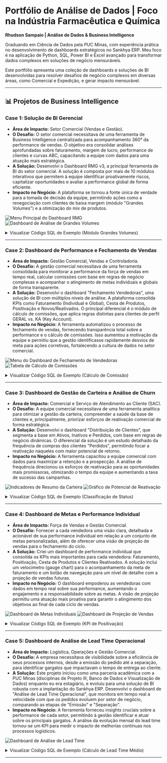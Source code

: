 # Portfólio de Análise de Dados | Foco na Indústria Farmacêutica e Química

**Rhudson Sampaio | Análise de Dados & Business Intelligence**

Graduando em Ciência de Dados pela PUC Minas, com experiência prática no desenvolvimento de dashboards estratégicos no Sankhya ERP. Meu foco é na aplicação de Python, SQL, Power BI e Excel avançado para transformar dados complexos em soluções de negócio mensuráveis.

Este portfólio apresenta uma coleção de dashboards e soluções de BI desenvolvidas para resolver desafios de negócio complexos em diversas áreas, como Comercial e Expedição, e gerar impacto mensurável.

---

## 📊 Projetos de Business Intelligence

### Case 1: Solução de BI Gerencial

* **Área de Impacto:** Setor Comercial (Vendas e Gestão).
* **O Desafio:** O setor comercial necessitava de uma ferramenta de Business Intelligence centralizada para acompanhamento 360° da performance de vendas. O objetivo era consolidar análises aprofundadas sobre faturamento, margem de lucro, performance de clientes e curvas ABC, capacitando a equipe com dados para uma atuação mais estratégica.
* **A Solução:** Desenvolvi o Dashboard RMG v3, a principal ferramenta de BI do setor comercial. A solução é composta por mais de 10 módulos interativos que permitem à equipe identificar proativamente riscos, capitalizar oportunidades e avaliar a performance global de forma eficiente.
* **Impacto no Negócio:** A plataforma se tornou a fonte única de verdade para a tomada de decisão da equipe, permitindo ações como a renegociação com clientes de baixa margem (módulo "Grandes Volumes") e a otimização do mix de produtos.

![Menu Principal do Dashboard RMG](images/Menu%20RMG.png)
![Dashboard de Análise de Grandes Volumes](images/Grandes%20Volumes.png)

<details>
<summary>Visualizar Código SQL de Exemplo (Módulo Grandes Volumes)</summary>

```sql
-- Lógica para identificar clientes de alto volume e baixa rentabilidade
-- NOTA: Nomes de tabelas e campos foram genericizados para proteger a confidencialidade.
SELECT
    par.ID_CLIENTE,
    par.NOME_CLIENTE,
    -- Faturamento Líquido (Vendas - Devoluções)
    SUM(
        CASE
            WHEN cab.TIPO_OPERACAO IN ('VENDA_FATURADA', 'VENDA_SIMPLES') THEN cab.VALOR_NOTA
            WHEN cab.TIPO_OPERACAO = 'DEVOLUCAO_VENDA' THEN -cab.VALOR_NOTA
            ELSE 0
        END
    ) AS FATURAMENTO_TOTAL,
    -- Custo Total de Reposição dos Produtos Vendidos
    SUM(ite.QUANTIDADE * NVL(cust.CUSTO_REPOSICAO, 0)) AS CUSTO_TOTAL,
    -- Cálculo da Margem Percentual
    ROUND(
        (
            SUM(
                CASE
                    WHEN cab.TIPO_OPERACAO IN ('VENDA_FATURADA', 'VENDA_SIMPLES') THEN cab.VALOR_NOTA
                    ELSE -cab.VALOR_NOTA
                END
            ) - SUM(ite.QUANTIDADE * NVL(cust.CUSTO_REPOSICAO, 0))
        ) / NULLIF(
            SUM(
                CASE
                    WHEN cab.TIPO_OPERACAO IN ('VENDA_FATURADA', 'VENDA_SIMPLES') THEN cab.VALOR_NOTA
                    ELSE -cab.VALOR_NOTA
                END
            ),
            0
        ) * 100,
        2
    ) AS MARGEM_PERCENTUAL
FROM
    FAT_NOTAS_CABECALHO cab
    JOIN FAT_NOTAS_ITENS ite ON ite.ID_NOTA = cab.ID_NOTA
    JOIN CAD_PARCEIROS par ON par.ID_PARCEIRO = cab.ID_PARCEIRO
    JOIN EST_CUSTOS_PRODUTO cust ON cust.ID_PRODUTO = ite.ID_PRODUTO
WHERE
    cab.DATA_FATURAMENTO BETWEEN :DATA_INICIAL AND :DATA_FINAL
    AND cab.STATUS_NOTA = 'APROVADA'
GROUP BY
    par.ID_CLIENTE,
    par.NOME_CLIENTE
-- Filtro estratégico para encontrar os casos críticos
HAVING
    ROUND(
        (
            SUM(
                CASE
                    WHEN cab.TIPO_OPERACAO IN ('VENDA_FATURADA', 'VENDA_SIMPLES') THEN cab.VALOR_NOTA
                    ELSE -cab.VALOR_NOTA
                END
            ) - SUM(ite.QUANTIDADE * NVL(cust.CUSTO_REPOSICAO, 0))
        ) / NULLIF(
            SUM(
                CASE
                    WHEN cab.TIPO_OPERACAO IN ('VENDA_FATURADA', 'VENDA_SIMPLES') THEN cab.VALOR_NOTA
                    ELSE -cab.VALOR_NOTA
                END
            ),
            0
        ) * 100,
        2
    ) <= 30
ORDER BY
    FATURAMENTO_TOTAL DESC;
```
</details>

---

### Case 2: Dashboard de Performance e Fechamento de Vendas

* **Área de Impacto:** Gestão Comercial, Vendas e Controladoria.
* **O Desafio:** A gestão comercial necessitava de uma ferramenta consolidada para monitorar a performance da força de vendas em tempo real, calcular comissões com base em regras de negócio complexas e acompanhar o atingimento de metas individuais e globais de forma transparente.
* **A Solução:** Desenvolvi o dashboard "Fechamento Vendedoras", uma solução de BI com múltiplos níveis de análise. A plataforma consolida KPIs como Faturamento (Individual e Global), Cesta de Produtos, Positivação e Novos/Reativados. O principal diferencial é o módulo de cálculo de comissões, que aplica regras distintas para clientes de perfil GERAL vs. KA (Key Account).
* **Impacto no Negócio:** A ferramenta automatizou o processo de fechamento de vendas, fornecendo transparência total sobre a performance e o cálculo de comissões. Isso aumentou a motivação da equipe e permitiu que a gestão identificasse rapidamente desvios de meta para ações corretivas, fortalecendo a cultura de dados no setor comercial.

![Menu do Dashboard de Fechamento de Vendedoras](images/Menu%20Fechamento%20Vendedoras.png)
![Tabela de Cálculo de Comissões](images/Comiss%C3%B5es.png)

<details>
<summary>Visualizar Código SQL de Exemplo (Cálculo de Comissão)</summary>

```sql
-- Lógica para cálculo de comissão por perfil de cliente (GERAL vs KA)
-- NOTA: Nomes de tabelas e campos foram genericizados para proteger a confidencialidade.
SELECT
    v.NOME_VENDEDORA AS COLABORADOR,
    p.PERFIL_CLIENTE, -- 'GERAL' ou 'KA'
    SUM(
        CASE
            WHEN c.TIPO_OPERACAO LIKE 'VENDA%' THEN c.VALOR_NOTA
            WHEN c.TIPO_OPERACAO LIKE 'DEVOLUCAO%' THEN -c.VALOR_NOTA
        END
    ) AS FATURAMENTO_LIQUIDO,
    MAX(meta.VALOR_META) AS META,
    -- Lógica de Faixas de Comissão
    CASE
        WHEN p.PERFIL_CLIENTE = 'GERAL' THEN
            CASE
                WHEN (SUM(c.VALOR_NOTA_LIQUIDA) / MAX(meta.VALOR_META)) BETWEEN 1.00 AND 1.09 THEN 0.02 -- 2%
                WHEN (SUM(c.VALOR_NOTA_LIQUIDA) / MAX(meta.VALOR_META)) >= 1.10 THEN 0.03 -- 3%
                ELSE 0
            END
        WHEN p.PERFIL_CLIENTE = 'KA' THEN
            CASE
                WHEN (SUM(c.VALOR_NOTA_LIQUIDA) / MAX(meta.VALOR_META)) BETWEEN 1.00 AND 1.09 THEN 0.015 -- 1.5%
                WHEN (SUM(c.VALOR_NOTA_LIQUIDA) / MAX(meta.VALOR_META)) >= 1.10 THEN 0.025 -- 2.5%
                ELSE 0
            END
    END AS PERCENTUAL_COMISSAO
FROM
    FAT_NOTAS_CABECALHO c
    JOIN CAD_VENDEDORES v ON v.ID_VENDEDOR = c.ID_VENDEDOR
    JOIN CAD_PARCEIROS p ON p.ID_PARCEIRO = c.ID_PARCEIRO
    JOIN PLAN_METAS meta ON meta.ID_VENDEDOR = v.ID_VENDEDOR AND meta.MES_ANO = TO_CHAR(c.DATA_FATURAMENTO, 'YYYY-MM')
WHERE
    c.DATA_FATURAMENTO BETWEEN :DATA_INICIAL AND :DATA_FINAL
    AND c.STATUS_NOTA = 'APROVADA'
GROUP BY
    v.NOME_VENDEDORA,
    p.PERFIL_CLIENTE;
```
</details>

---

### Case 3: Dashboard de Gestão de Carteira e Análise de Churn

* **Área de Impacto:** Comercial e Serviço de Atendimento ao Cliente (SAC).
* **O Desafio:** A equipe comercial necessitava de uma ferramenta analítica para otimizar a gestão da carteira, compreender a saúde da base de clientes e, principalmente, priorizar esforços de reativação comercial de forma estratégica.
* **A Solução:** Desenvolvi o dashboard "Distribuição de Clientes", que segmenta a base em Ativos, Inativos e Perdidos, com base em regras de negócio dinâmicas. O diferencial da solução é um estudo detalhado da frequência de compras dos clientes "Perdidos", permitindo focar a reativação naqueles com maior potencial de retorno.
* **Impacto no Negócio:** A ferramenta capacitou a equipe comercial com dados para maximizar a retenção e a prospecção. A análise de frequência direcionou os esforços de reativação para as oportunidades mais promissoras, otimizando o tempo da equipe e aumentando a taxa de sucesso das campanhas.

![Indicadores de Resumo da Carteira](images/Indicadores%20Carteira.png)
![Gráfico de Potencial de Reativação](images/Clientes%20Perdidos%20por%20Frequ%C3%AAncia.png)

<details>
<summary>Visualizar Código SQL de Exemplo (Classificação de Status)</summary>

```sql
-- Lógica para classificação de status do cliente (Ativo, Inativo, Perdido)
-- NOTA: Nomes de tabelas e campos foram genericizados para proteger a confidencialidade.
SELECT
    PAR.ID_CLIENTE,
    PAR.NOME_CLIENTE,
    ULT.ULTIMA_COMPRA,
    -- Classificação dinâmica com base na data da última compra e no ciclo de vendas atual
    CASE
        WHEN ULT.ULTIMA_COMPRA IS NULL THEN 'PERDIDO'
        WHEN ULT.COMPROU_NO_CICLO = 1 THEN 'ATIVO'
        WHEN ULT.ULTIMA_COMPRA >= ADD_MONTHS(:DATA_INICIAL_CICLO, -4) THEN 'ATIVO'
        WHEN ULT.ULTIMA_COMPRA BETWEEN ADD_MONTHS(:DATA_INICIAL_CICLO, -6) AND ADD_MONTHS(:DATA_INICIAL_CICLO, -4) THEN 'INATIVO'
        ELSE 'PERDIDO'
    END AS STATUS_CLIENTE
FROM
    CAD_PARCEIROS PAR
    LEFT JOIN (
        -- Subconsulta para encontrar a data da última compra de cada cliente
        SELECT
            C.ID_PARCEIRO,
            MAX(C.DATA_FATURAMENTO) AS ULTIMA_COMPRA,
            MAX(CASE WHEN C.DATA_FATURAMENTO >= :DATA_INICIAL_CICLO THEN 1 ELSE 0 END) AS COMPROU_NO_CICLO
        FROM FAT_NOTAS_CABECALHO C
        WHERE C.TIPO_OPERACAO LIKE 'VENDA%' AND C.STATUS_NOTA = 'APROVADA'
        GROUP BY C.ID_PARCEIRO
    ) ULT ON ULT.ID_PARCEIRO = PAR.ID_PARCEIRO
WHERE
    PAR.TIPO_CLIENTE = 'ATIVO';
```
</details>

---

### Case 4: Dashboard de Metas e Performance Individual

* **Área de Impacto:** Força de Vendas e Gestão Comercial.
* **O Desafio:** Fornecer a cada vendedora uma visão clara, detalhada e acionável de sua performance individual em relação a um conjunto de metas personalizadas, além de oferecer uma visão de projeção de vendas para o fechamento do ciclo.
* **A Solução:** Criei um dashboard de performance individual que consolida os KPIs mais importantes para cada vendedora: Faturamento, Positivação, Cesta de Produtos e Clientes Reativados. A solução inclui um velocímetro (gauge chart) para o acompanhamento da meta de faturamento e um botão de navegação para um nível de detalhe com a projeção de vendas futuras.
* **Impacto no Negócio:** O dashboard empoderou as vendedoras com dados em tempo real sobre sua performance, aumentando o engajamento e a responsabilidade sobre as metas. A visão de projeção permitiu uma atuação mais proativa para garantir o atingimento dos objetivos ao final de cada ciclo de vendas.

![Dashboard de Metas Individuais](images/Metas%20Individuais%20principal.png)
![Dashboard de Projeção de Vendas](images/Proje%C3%A7%C3%A3o.png)

<details>
<summary>Visualizar Código SQL de Exemplo (KPI de Positivação)</summary>

```sql
-- Lógica para cálculo do KPI de Positivação
-- NOTA: Nomes de tabelas e campos foram genericizados para proteger a confidencialidade.
SELECT
    TRUNC(
        (
            -- Clientes que compraram no ciclo atual
            (SELECT COUNT(DISTINCT c.ID_PARCEIRO)
             FROM VENDAS_CABECALHO c
             WHERE c.ID_VENDEDOR = :ID_VENDEDOR
               AND TRUNC(c.DATA_FATURAMENTO) BETWEEN :INICIO_CICLO AND :FIM_CICLO)
            /
            -- Total de clientes ativos nos 4 meses anteriores ao ciclo
            NULLIF(
                (SELECT COUNT(DISTINCT c2.ID_PARCEIRO)
                 FROM VENDAS_CABECALHO c2
                 WHERE c2.ID_VENDEDOR = :ID_VENDEDOR
                   AND TRUNC(c2.DATA_FATURAMENTO) BETWEEN ADD_MONTHS(:INICIO_CICLO, -4) AND (:INICIO_CICLO - 1)),
                0
            )
        ) * 100,
        2
    ) AS PERCENTUAL_POSITIVACAO
FROM DUAL;
```
</details>

---
### Case 5: Dashboard de Análise de Lead Time Operacional

* **Área de Impacto:** Logística, Operações e Gestão Comercial.
* **O Desafio:** A empresa necessitava de visibilidade sobre a eficiência de seus processos internos, desde a emissão do pedido até a separação, para identificar gargalos que impactavam o tempo de entrega ao cliente.
* **A Solução:** Este projeto iniciou como uma parceria acadêmica com a PUC Minas (disciplinas de Projeto III, Banco de Dados e Visualização de Dados) enquanto eu era estagiário, e evoluiu para uma solução de BI robusta com a implantação do Sankhya ERP. Desenvolvi o dashboard de "Análise de Lead Time Operacional", que monitora em tempo real a velocidade com que os pedidos evoluem por setor de negócio, comparando as etapas de "Emissão" e "Separação".
* **Impacto no Negócio:** A ferramenta forneceu insights cruciais sobre a performance de cada setor, permitindo à gestão identificar e atuar sobre os principais gargalos. A análise da evolução mensal do lead time tornou-se um KPI para medir o impacto de melhorias contínuas nos processos logísticos.

![Dashboard de Análise de Lead Time](images/LeadTime.png)

<details>
<summary>Visualizar Código SQL de Exemplo (Cálculo de Lead Time Médio)</summary>

```sql
-- Lógica para cálculo do tempo médio entre etapas do pedido por ramo de atividade
-- NOTA: Nomes de tabelas e campos foram genericizados para proteger a confidencialidade.
SELECT
    par.RAMO_ATIVIDADE,
    -- Tempo médio entre a criação do pedido e a data de separação
    ROUND(AVG(CASE WHEN ped.TIPO_MOVIMENTO = 'PEDIDO_VENDA' THEN (ped.DATA_SEPARACAO - ped.DATA_MOVIMENTO) END), 2) AS TEMPO_EMISSAO_DIAS,
    -- Tempo médio entre a separação e o processamento final
    ROUND(AVG(CASE WHEN ped.TIPO_MOVIMENTO = 'SEPARACAO' THEN (ped.DATA_PROCESSAMENTO - ped.DATA_MOVIMENTO) END), 2) AS TEMPO_SEPARACAO_DIAS
FROM
    MOVIMENTOS_INTERNOS ped
    JOIN CAD_PARCEIROS par ON par.ID_PARCEIRO = ped.ID_PARCEIRO
WHERE
    ped.TIPO_MOVIMENTO IN ('PEDIDO_VENDA', 'SEPARACAO')
    AND ped.DATA_MOVIMENTO BETWEEN :DATA_INICIAL AND :DATA_FINAL
GROUP BY
    par.RAMO_ATIVIDADE
ORDER BY
    RAMO_ATIVIDADE;
```
</details>

---

